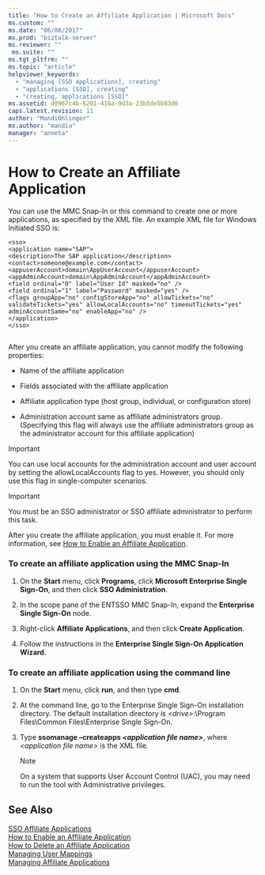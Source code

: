 ```yaml
---
title: "How to Create an Affiliate Application | Microsoft Docs"
ms.custom: ""
ms.date: "06/08/2017"
ms.prod: "biztalk-server"
ms.reviewer: ""
 ms.suite: ""
ms.tgt_pltfrm: ""
ms.topic: "article"
helpviewer_keywords: 
  - "managing [SSO applications], creating"
  - "applications [SSO], creating"
  - "creating, applications [SSO]"
ms.assetid: d0967c4b-6201-416a-9d3a-23b5de5b83d6
caps.latest.revision: 11
author: "MandiOhlinger"
ms.author: "mandia"
manager: "anneta"
---
```

# How to Create an Affiliate Application
You can use the MMC Snap-In or this command to create one or more applications, as specified by the XML file. An example XML file for Windows Initiated SSO is:  
  
```  
<sso>  
<application name="SAP">  
<description>The SAP application</description>   
<contact>someone@example.com</contact>   
<appuserAccount>domain\AppUserAccount</appuserAccount>   
<appAdminAccount>domain\AppAdminAccount</appAdminAccount>   
<field ordinal="0" label="User Id" masked="no" />   
<field ordinal="1" label="Password" masked="yes" />   
<flags groupApp="no" configStoreApp="no" allowTickets="no" validateTickets="yes" allowLocalAccounts="no" timeoutTickets="yes" adminAccountSame="no" enableApp="no" />  
</application>  
</sso>  
  
```  
  
 After you create an affiliate application, you cannot modify the following properties:  
  
-   Name of the affiliate application  
  
-   Fields associated with the affiliate application  
  
-   Affiliate application type (host group, individual, or configuration store)  
  
-   Administration account same as affiliate administrators group. (Specifying this flag will always use the affiliate administrators group as the administrator account for this affiliate application)  
  
> [!IMPORTANT]
>  You can use local accounts for the administration account and user account by setting the allowLocalAccounts flag to yes. However, you should only use this flag in single-computer scenarios.  
  
> [!IMPORTANT]
>  You must be an SSO administrator or SSO affiliate administrator to perform this task.  
  
 After you create the affiliate application, you must enable it. For more information, see [How to Enable an Affiliate Application](../core/how-to-enable-an-affiliate-application.md).  
  
### To create an affiliate application using the MMC Snap-In  
  
1.  On the **Start** menu, click **Programs**, click **Microsoft Enterprise Single Sign-On**, and then click **SSO Administration**.  
  
2.  In the scope pane of the ENTSSO MMC Snap-In, expand the **Enterprise Single Sign-On** node.  
  
3.  Right-click **Affiliate Applications**, and then click **Create Application**.  
  
4.  Follow the instructions in the **Enterprise Single Sign-On Application Wizard**.  
  
### To create an affiliate application using the command line  
  
1.  On the **Start** menu, click **run**, and then type **cmd**.  
  
2.  At the command line, go to the Enterprise Single Sign-On installation directory. The default installation directory is *\<drive>*:\Program Files\Common Files\Enterprise Single Sign-On.  
  
3.  Type **ssomanage –createapps *\<application file name>***, where *\<application file name>* is the XML file.  
  
    > [!NOTE]
    >  On a system that supports User Account Control (UAC), you may need to run the tool with Administrative privileges.  
  
## See Also  
 [SSO Affiliate Applications](../core/sso-affiliate-applications.md)   
 [How to Enable an Affiliate Application](../core/how-to-enable-an-affiliate-application.md)   
 [How to Delete an Affiliate Application](../core/how-to-delete-an-affiliate-application.md)   
 [Managing User Mappings](../core/managing-user-mappings.md)   
 [Managing Affiliate Applications](../core/managing-affiliate-applications.md)